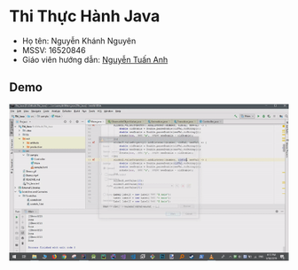 # Thi Thực Hành Java

- Họ tên: Nguyễn Khánh Nguyên
- MSSV: 16520846
- Giáo viên hướng dẫn: [Nguyễn Tuấn Anh]

## Demo

![demo](Demo.gif)

[Nguyễn Tuấn Anh]: https://github.com/anhhna
